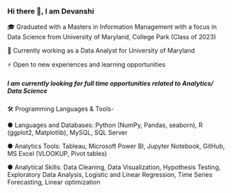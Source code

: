 ### Hi there 👋, I am Devanshi

🎓 Graduated with a Masters in Information Management with a focus in Data Science from University of Maryland, College Park (Class of 2023)

🔭 Currently working as a Data Analyst for University of Maryland

⚡ Open to new experiences and learning opportunities

##### I am currently looking for full time opportunities related to Analytics/ Data Science

🛠 Programming Languages & Tools- 

● Languages and Databases: Python (NumPy, Pandas, seaborn), R (ggplot2, Matplotlib), MySQL, SQL Server

● Analytics Tools: Tableau, Microsoft Power BI, Jupyter Notebook, GitHub, MS Excel (VLOOKUP, Pivot tables)

● Analytical Skills: Data Cleaning, Data Visualization, Hypothesis Testing, Exploratory Data Analysis, Logistic and Linear Regression, Time Series Forecasting, Linear optimization







